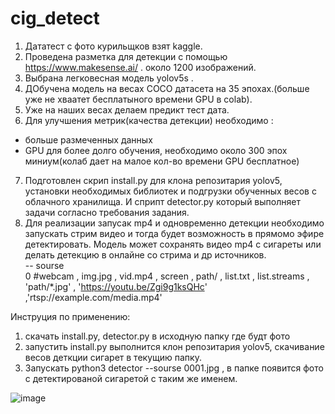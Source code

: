 # cig_detect
1. Дататест с фото курильщков взят kaggle.    
2. Проведена разметка для детекции с помощью https://www.makesense.ai/ . около 1200 изображений.      
3. Выбрана легковесная модель yolov5s .       
4. ДОбучена модель на весах COCO датасета на 35 эпохах.(больше уже не хваатет бесплатыного времени GPU в colab).          
5. Уже на наших весах делаем предикт тест дата.        
6. Для улучшения метрик(качества детекции) необходимо :      
- больше размеченных данных
- GPU для более долго обучения, необходимо около 300 эпох миниум(колаб дает на малое кол-во времени GPU бесплатное)
7. Подготовлен скрип install.py для клона репозитария yolov5, установки необходимых библиотек и подгрузки обученных весов с облачного хранилища.
И сприпт detector.py который выполняет задачи согласно требования задания.
8. Для реализации запусак mp4 и одновременно детекции необходимо запускать стрим видео и тогда будет возможность в прямомо эфире детектировать.
  Модель может сохранять видео mp4 c сигареты или делать детекцию в онлайне со стрима и др источников.        
  -- sourse        
0     #webcam , img.jpg , vid.mp4 ,  screen ,  path/  , list.txt , list.streams , 'path/*.jpg' , 'https://youtu.be/Zgi9g1ksQHc' ,'rtsp://example.com/media.mp4'                           

Инструция по применению:       
1. скачать install.py, detector.py  в исходную папку    где будт фото  
2. запустить install.py выполнится клон репозитария yolov5, скачивание весов деткции сигарет в текущию папку.     
3. Запускать  python3 detector --sourse 0001.jpg , в папке появится фото с детектированой сигаретой с таким же именем.



![image](https://github.com/ivan74rus/cig_detect/assets/117063726/918e0c56-9f5b-4131-a681-ced92175a596)

